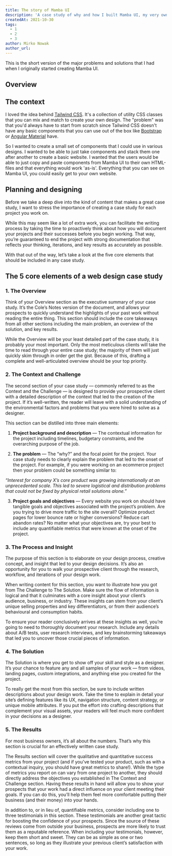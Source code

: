 ```yaml
---
title: The story of Mamba UI
description: 'A case study of why and how I built Mamba UI, my very own Tailwind CSS component library.'
createdAt: 2021-10-30
tags:
  - 1
  - 2
  - 3
author: Mirko Nowak
author_url:
---
```


This is the short version of the major problems and solutions that I had when I originally started creating Mamba UI.

## Overview

## The context

I loved the idea behind [Tailwind CSS](https://tailwindcss.com/). It's a collection of utility CSS classes that you can mix and match to create your own design. The "problem" was that you'd always have to start from scratch since Tailwind CSS doesn't have any basic components that you can use out of the box like [Bootstrap]() or [Angular Material]() have.

So I wanted to create a small set of components that I could use in various designs. I wanted to be able to just take components and stack them one after another to create a basic website. I wanted that the users would be able to just copy and paste components from Mamba UI to their own HTML-files and that everything would work 'as-is'. Everything that you can see on Mamba UI, you could easily get to your own website.

<Info-box>
	<template #info-text>
		You might also like: How to Create a Compelling Web Design Portfolio
	</template>
</Info-box>

## Planning and designing

Before we take a deep dive into the kind of content that makes a great case study, I want to stress the importance of creating a case study for each project you work on.

While this may seem like a lot of extra work, you can facilitate the writing process by taking the time to proactively think about how you will document your projects and their successes before you begin working. That way, you’re guaranteed to end the project with strong documentation that reflects your thinking, iterations, and key results as accurately as possible.

With that out of the way, let’s take a look at the five core elements that should be included in any case study.

<Info-box>
	<template #info-text>
		You might also like: The Ultimate Guide to Finding Web Design Clients.
	</template>
</Info-box>

## The 5 core elements of a web design case study

### 1. The Overview

Think of your Overview section as the executive summary of your case study. It’s the Cole’s Notes version of the document, and allows your prospects to quickly understand the highlights of your past work without reading the entire thing. This section should include the core takeaways from all other sections including the main problem, an overview of the solution, and key results.

While the Overview will be your least detailed part of the case study, it is probably your most important. Only the most meticulous clients will take the time to read through your entire case study; the majority of them will just quickly skim through in order get the gist. Because of this, drafting a complete and well-articulated overview should be your top priority.

<Info-box>
	<template #info-text>
		Pro Tip: Write your Overview section once the rest of your case study is finished. That way you can simply scan over the main points of each section and summarize them into a one or two paragraph synopsis.
	</template>
</Info-box>

### 2. The Context and Challenge

The second section of your case study — commonly referred to as the Context and the Challenge — is designed to provide your prospective client with a detailed description of the context that led to the creation of the project. If it’s well-written, the reader will leave with a solid understanding of the environmental factors and problems that you were hired to solve as a designer.

This section can be distilled into three main elements:

1. **Project background and description** — The contextual information for the project including timelines, budgetary constraints, and the overarching purpose of the job.

2. **The problem** — The “why?” and the focal point for the project. Your case study needs to clearly explain the problem that led to the onset of the project. For example, if you were working on an ecommerce project then your problem could be something similar to:

_“Interest for company X’s core product was growing internationally at an unprecedented scale. This led to severe logistical and distribution problems that could not be fixed by physical retail solutions alone.”_

3. **Project goals and objectives** — Every website you work on should have tangible goals and objectives associated with the project’s problem. Are you trying to drive more traffic to the site overall? Optimize product pages for lower bounce rate or higher conversions? Reduce cart abandon rates? No matter what your objectives are, try your best to include any quantifiable metrics that were known at the onset of the project.

<Info-box>
	<template #info-text>
		Pro Tip: The core elements of The Challenge are often presented to you in the project Request for Proposal or creative brief. If you are working on a more personal level with your client, however, try capturing this information in conversation. This will become the basis of your brief and, eventually, your case study too.
	</template>
</Info-box>

### 3. The Process and Insight

The purpose of this section is to elaborate on your design process, creative concept, and insight that led to your design decisions. It’s also an opportunity for you to walk your prospective client through the research, workflow, and iterations of your design work.

When writing content for this section, you want to illustrate how you got from The Challenge to The Solution. Make sure the flow of information is logical and that it culminates with a core insight about your client’s audience, business, or industry. These insights can stem from your client’s unique selling properties and key differentiators, or from their audience’s behavioural and consumption habits.

To ensure your reader conclusively arrives at these insights as well, you’re going to need to thoroughly document your research. Include any details about A/B tests, user research interviews, and key brainstorming takeaways that led you to uncover those crucial pieces of information.

<Info-box>
	<template #info-text>
		Pro Tip: Finding a core truth about your client’s audience can be one of the toughest challenges as a designer. If you’re lucky, your client might already have substantial research about their customers. Use their knowledge and this research to help you craft an insight. Otherwise, try employing tactics like A/B testing and user research to help guide your design decisions.
	</template>
</Info-box>

### 4. The Solution

The Solution is where you get to show off your skill and style as a designer. It’s your chance to feature any and all samples of your work — from videos, landing pages, custom integrations, and anything else you created for the project.

To really get the most from this section, be sure to include written descriptions about your design work. Take the time to explain in detail your site’s defining features like its UX, navigation structure, content strategy, or unique mobile attributes. If you put the effort into crafting descriptions that complement your visual assets, your readers will feel much more confident in your decisions as a designer.

<Info-box>
	<template #info-text>
		Pro Tip: Remember, the medium is the message. Don’t limit yourself to screenshots alone. Incorporate interactive elements - animations, video, transitions, or anything else - that accurately represent your design work to really wow your prospects.
	</template>
</Info-box>

### 5. The Results

For most business owners, it’s all about the numbers. That’s why this section is crucial for an effectively written case study.

The Results section will cover the qualitative and quantitative success metrics from your project (and if you've tested your product, such as with a contextual inquiry, you should have great metrics to share!). While the type of metrics you report on can vary from one project to another, they should directly address the objectives you established in The Context and Challenge section. Having these results in hand will allow you to show your prospects that your work had a direct influence on your client meeting their goals. If you can do this, you’ll help them feel more comfortable putting their business (and their money) into your hands.

In addition to, or in lieu of, quantifiable metrics, consider including one to three testimonials in this section. These testimonials are another great tactic for boosting the confidence of your prospects. Since the source of these reviews come from outside your business, prospects are more likely to trust them as a reputable reference. When including your testimonials, however, keep them short and sweet. They can be as simple as one or two sentences, so long as they illustrate your previous client’s satisfaction with your work.
